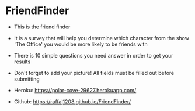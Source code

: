 # FriendFinder
* This is the friend finder
* It is a survey that will help you determine which character from the show 'The Office' you would be more likely to be friends with
* There is 10 simple questions you need answer in order to get your results
* Don't forget to add your picture! All fields must be filled out before submitting
* Heroku: https://polar-cove-29627.herokuapp.com/

* Github: https://raffaj1208.github.io/FriendFinder/